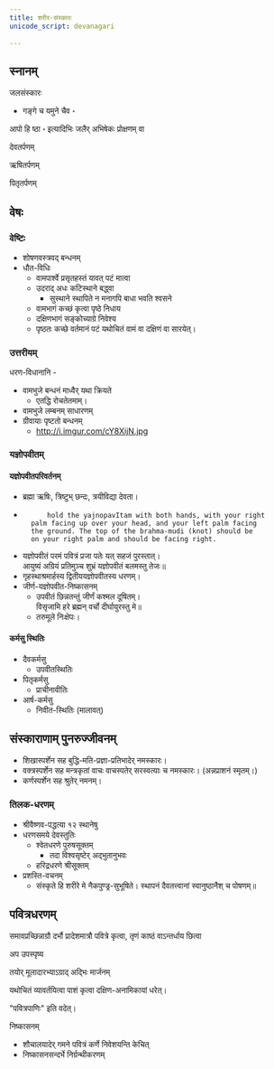 ```yaml
---  
title: शरीर-संस्कारः
unicode_script: devanagari  
  
---
```


## स्नानम्

जलसंस्कारः

- गङ्गे च यमुने चैव ॰

आपो हि ष्ठा ॰ इत्यादिभिः जलैर् अभिषेकः प्रोक्षणम् वा

देवतर्पणम्

ऋषितर्पणम्

पितृतर्पणम्

## वेषः

### वेष्टिः

- शोषणवस्त्रवद् बन्धनम्
- धौत-विधिः
  - वामपार्श्वे प्रसृतहस्तं यावत् पटं मात्वा
  - उदराद् अधः कटिस्थाने बद्ध्वा
    - सुस्थाने स्थापिते  न मनागपि बाधा भवति श्वसने
  - वामभागं कच्छं कृत्वा पृष्ठे निधाय
  - दक्षिणभागं सङ्कोच्याग्रे निवेश्य
  - पृष्ठतः कच्छे वर्तमानं पटं यथोचितं वामं वा दक्षिणं वा सारयेत्।

### उत्तरीयम्

धरण-विधानानि -
- वामभुजे बन्धनं माध्वैर् यथा क्रियते
  - एतद्धि रोचतेतमाम्।
- वामभुजे लम्बनम् साधारणम्
- ग्रीवायाः पृष्टतो बन्धनम्
  - http://i.imgur.com/cY8XijN.jpg

### यज्ञोपवीतम्

#### यज्ञोपवीतपरिवर्तनम्

- ब्रह्मा ऋषिः, त्रिष्टुभ् छन्दः, त्रयीविद्या देवता।
-           hold the yajnopavItam with both hands, with your right   
        palm facing up over your head, and your left palm facing  
        the ground. The top of the brahma-mudi (knot) should be  
        on your right palm and should be facing right.
- यज्ञोपवीतं परमं पवित्रं प्रजा पतेः यत् सहजं पुरस्तात्।  
आयुष्यं अग्रियं प्रतिमुञ्च शुभ्रं यज्ञोपवीतं बलमस्तु तेजः॥
- गृहस्थाश्रमार्हस्य द्वितीययज्ञोपवीतस्य धरणम्।
- जीर्ण-यज्ञोपवीत-निष्कासनम्
  - उपवीतं छिन्नतन्तुं जीर्णं कश्मल दूषितम्।  
विसृजामि हरे ब्रह्मन् वर्चो दीर्घायुरस्तु मे॥
  - तरुमूले निःक्षेपः।

#### कर्मसु स्थितिः
- दैवकर्मसु
  - उपवीतस्थितिः
- पितृकर्मसु
  - प्राचीनावीतिः
- आर्ष-कर्मसु
  - निवीत-स्थितिः (मालावत्)

## संस्काराणाम् पुनरुज्जीवनम्

- शिखास्पर्शेन सह बुद्धि-मति-प्रज्ञा-प्रतिभादेर् नमस्कारः।
- वक्त्रस्पर्शेन सह मन्त्रकृतां वाचः वाचस्पतेर् सरस्वत्याः च नमस्कारः। (अन्नप्राशनं स्मृतम्।)
- कर्णस्पर्शेन सह श्रुतेर् नमनम्।

### तिलक-धरणम्

- श्रीवैष्णव-पद्धत्या १२ स्थानेषु
- धरणसमये देवस्तुतिः
  - श्वेतधरणे पुरुषसूक्तम्
    - तदा विश्वसृष्टेर् अद्भुतानुभवः
  - हरिद्रधरणे श्रीसूक्तम्
- प्रशस्ति-वचनम्
  - संस्कृते हि शरीरे मे नैकपुण्ड्र-सुभूषिते। स्थापनं दैवतत्त्वानां स्वानुष्ठानैश् च पोषणम्॥

## पवित्रधरणम्

समावप्रच्छिन्नाग्रौ दर्भौ प्रादेशमात्रौ पवित्रे कृत्वा, तृणं काष्ठं वाऽन्तर्धाय छित्वा

अप उपस्पृष्य

तयोर् मूलादारभ्याऽग्राद् अद्भिः मार्जनम्

यथोचितं व्यावर्तयित्वा पाशं कृत्वा दक्षिण-अनामिकायां धरेत्।

 "पवित्रपाणिः" इति वदेत्।

निष्कासनम्

- शौचालयादेर् गमने पवित्रं कर्णे निवेशयन्ति केचित्
- निष्कासनसन्दर्भे निर्ग्रन्थीकरणम्
